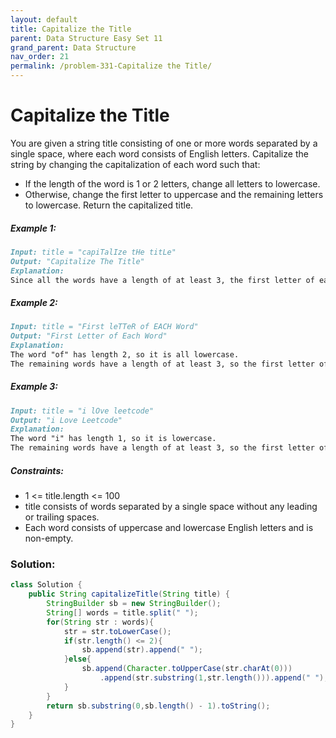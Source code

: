 ```yaml
---
layout: default
title: Capitalize the Title
parent: Data Structure Easy Set 11
grand_parent: Data Structure
nav_order: 21
permalink: /problem-331-Capitalize the Title/
---
```

# Capitalize the Title
You are given a string title consisting of one or more words separated by a single space, where each word consists of English letters. Capitalize the string by changing the capitalization of each word such that:

* If the length of the word is 1 or 2 letters, change all letters to lowercase.
* Otherwise, change the first letter to uppercase and the remaining letters to lowercase.
Return the capitalized title.

##### Example 1:
```markdown
Input: title = "capiTalIze tHe titLe"
Output: "Capitalize The Title"
Explanation:
Since all the words have a length of at least 3, the first letter of each word is uppercase, and the remaining letters are lowercase.
```
##### Example 2:
```markdown
Input: title = "First leTTeR of EACH Word"
Output: "First Letter of Each Word"
Explanation:
The word "of" has length 2, so it is all lowercase.
The remaining words have a length of at least 3, so the first letter of each remaining word is uppercase, and the remaining letters are lowercase.
```
##### Example 3:
```markdown
Input: title = "i lOve leetcode"
Output: "i Love Leetcode"
Explanation:
The word "i" has length 1, so it is lowercase.
The remaining words have a length of at least 3, so the first letter of each remaining word is uppercase, and the remaining letters are lowercase.
```
##### Constraints:
* 1 <= title.length <= 100
* title consists of words separated by a single space without any leading or trailing spaces.
* Each word consists of uppercase and lowercase English letters and is non-empty.

### Solution:
```java
class Solution {
    public String capitalizeTitle(String title) {
        StringBuilder sb = new StringBuilder();
        String[] words = title.split(" ");
        for(String str : words){
            str = str.toLowerCase();
            if(str.length() <= 2){
                sb.append(str).append(" ");
            }else{
                sb.append(Character.toUpperCase(str.charAt(0)))
                    .append(str.substring(1,str.length())).append(" ");
            }
        }
        return sb.substring(0,sb.length() - 1).toString();
    }
}
```
